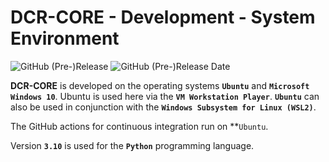 # DCR-CORE - Development - System Environment

![GitHub (Pre-)Release](https://img.shields.io/github/v/release/KonnexionsGmbH/dcr-core??include_prereleases)
![GitHub (Pre-)Release Date](https://img.shields.io/github/release-date-pre/KonnexionsGmbh/dcr-core?-core)

**DCR-CORE** is developed on the operating systems **`Ubuntu`** and **`Microsoft Windows 10`**.
Ubuntu is used here via the **`VM Workstation Player`**.
**`Ubuntu`** can also be used in conjunction with the **`Windows Subsystem for Linux (WSL2)`**.

The GitHub actions for continuous integration run on **`Ubuntu`.

Version **`3.10`** is used for the **`Python`** programming language.
